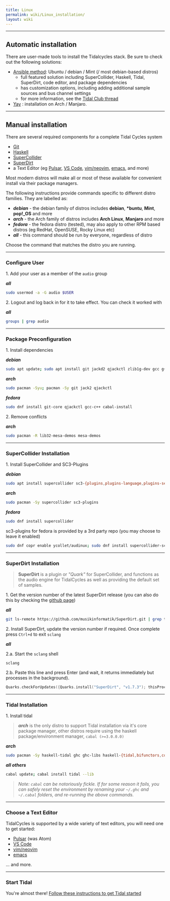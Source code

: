 ```yaml
---
title: Linux
permalink: wiki/Linux_installation/
layout: wiki
---
```


<translate>

-----

## Automatic installation

There are user-made tools to install the Tidalcycles stack. Be sure to check out the following solutions:
- [Ansible method](https://github.com/cleary/ansible-tidalcycles): Ubuntu / debian / Mint (/ most debian-based distros)
    - full featured solution including SuperCollider, Haskell, Tidal, SuperDirt, code editor, and package dependencies
    - has customization options, including adding additional sample sources and bus channel settings
    - for more information, see the [Tidal Club thread](https://club.tidalcycles.org/t/install-manage-upgrades-to-tidal-environment-with-a-single-command-on-ubuntu-debian-linux-mint-ansible-method/544)
- [Yay](https://roosnaflak.com/tech-and-research/install-tidal-cycles-on-arch-linux/) : installation on Arch / Manjaro.

-----

## Manual installation

There are several required components for a complete Tidal Cycles system 
 - [Git](https://git-scm.com/)
 - [Haskell](https://www.haskell.org/platform/)
 - [SuperCollider](https://supercollider.github.io/downloads)
 - [SuperDirt](https://github.com/musikinformatik/SuperDirt)
 - a Text Editor (eg [Pulsar](/getting-started/editor/Pulsar.md), [VS Code](/getting-started/editor/VS_Code.md), [vim/neovim](/getting-started/editor/Vim.md), [emacs](/getting-started/editor/Emacs.md), and more)
    
Most modern distros will make all or most of these available for convenient install via their package managers.

The following instructions provide commands specific to different distro families. They are labelled as:
 - ***debian*** - the debian family of distros includes **debian**, **\*buntu**, **Mint**, **pop!_OS** and more
 - ***arch*** - the Arch family of distros includes **Arch Linux**, **Manjaro** and more
 - ***fedora*** - the fedora distro (tested), may also apply to other RPM based distros (eg RedHat, OpenSUSE, Rocky Linux etc)
 - ***all*** - this command should be run by everyone, regardless of distro
    
Choose the command that matches the distro you are running.

---

### Configure User

1\. Add your user as a member of the `audio` group

***all***
```bash
sudo usermod -a -G audio $USER
```
    
2\. Logout and log back in for it to take effect. You can check it worked with

***all***

```bash
groups | grep audio
```
--- 
    
### Package Preconfiguration
    
1\. Install dependencies

***debian***
```bash
sudo apt update; sudo apt install git jackd2 qjackctl zlib1g-dev gcc g++ cabal-install
```

***arch***
```bash
sudo pacman -Syu; pacman -Sy git jack2 qjackctl
```

***fedora***
```bash
sudo dnf install git-core qjackctl gcc-c++ cabal-install
```

2\. Remove conflicts

***arch***
```bash
sudo pacman -R lib32-mesa-demos mesa-demos
```
---
    
### SuperCollider Installation
1\. Install SuperCollider and SC3-Plugins

***debian***
```bash
sudo apt install supercollider sc3-{plugins,plugins-language,plugins-server}
```
    
***arch***
```bash
sudo pacman -Sy supercollider sc3-plugins
```

***fedora***
```bash
sudo dnf install supercollider
```
sc3-plugins for fedora is provided by a 3rd party repo (you may choose to leave it enabled)
```bash
sudo dnf copr enable ycollet/audinux; sudo dnf install supercollider-sc3-plugins; sudo dnf copr disable ycollet/audinux;
```

---
    
### SuperDirt Installation
    
> **SuperDirt** is a plugin or *"Quark"* for SuperCollider, and functions as the audio engine for TidalCycles as well as providing the default set of samples.

1\. Get the version number of the latest SuperDirt release (you can also do this by checking the [github page](https://github.com/musikinformatik/SuperDirt/releases))

***all***
```bash
git ls-remote https://github.com/musikinformatik/SuperDirt.git | grep tags | tail -n1 | awk -F/ '{print $NF}'
```

2\. Install SuperDirt, update the version number if required. Once complete press `Ctrl+d` to exit `sclang`

***all***

2.a. Start the `sclang` shell

```shell
sclang
```

2.b. Paste this line and press Enter (and wait, it returns immediately but processes in the background).

```c
Quarks.checkForUpdates({Quarks.install("SuperDirt", "v1.7.3"); thisProcess.recompile()})
```
    
---
    
### Tidal Installation

1\. Install tidal

> ***arch*** is the only distro to support Tidal installation via it's core package manager, other distros require using the haskell package/environment manager, `cabal (>=3.0.0.0)` 

***arch***
```bash
sudo pacman -Sy haskell-tidal ghc ghc-libs haskell-{tidal,bifunctors,colour,hosc,mwc-random,network,primitive,random,vector,microspec}
```
            
***all others***
```bash
cabal update; cabal install tidal --lib
```

> *Note: `cabal` can be notoriously fickle. If for some reason it fails, you can safely reset the environment by renaming your `~/.ghc` and `~/.cabal` folders, and re-running the above commands.*

---
    
### Choose a Text Editor
TidalCycles is supported by a wide variety of text editors, you will need one to get started:
 - [Pulsar](/getting-started/editor/Pulsar.md) (was Atom)
 - [VS Code](/getting-started/editor/VS_Code.md)
 - [vim/neovim](/getting-started/editor/Vim.md)
 - [emacs](/getting-started/editor/Emacs.md)
    
... and more.

---

### Start Tidal
    
You're almost there! [Follow these instructions to get Tidal started](/getting-started/tidal_start.md)
    
</translate>
